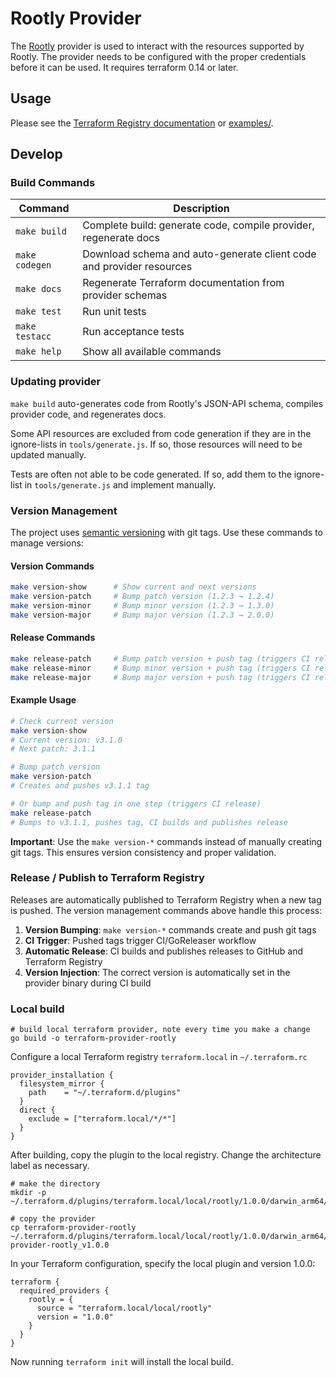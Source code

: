 # Rootly Provider

The [Rootly](https://rootly.com/) provider is used to interact with the resources supported by Rootly. The provider needs to be configured with the proper credentials before it can be used. It requires terraform 0.14 or later.

## Usage

Please see the [Terraform Registry documentation](https://registry.terraform.io/providers/rootlyhq/rootly/latest/docs) or [examples/](examples).

## Develop

### Build Commands

| Command | Description |
|---------|-------------|
| `make build` | Complete build: generate code, compile provider, regenerate docs |
| `make codegen` | Download schema and auto-generate client code and provider resources |
| `make docs` | Regenerate Terraform documentation from provider schemas |
| `make test` | Run unit tests |
| `make testacc` | Run acceptance tests |
| `make help` | Show all available commands |

### Updating provider

`make build` auto-generates code from Rootly's JSON-API schema, compiles provider code, and regenerates docs.

Some API resources are excluded from code generation if they are in the ignore-lists in `tools/generate.js`. If so, those resources will need to be updated manually.

Tests are often not able to be code generated. If so, add them to the ignore-list in `tools/generate.js` and implement manually.

### Version Management

The project uses [semantic versioning](https://semver.org) with git tags. Use these commands to manage versions:

#### Version Commands
```bash
make version-show      # Show current and next versions
make version-patch     # Bump patch version (1.2.3 → 1.2.4)
make version-minor     # Bump minor version (1.2.3 → 1.3.0)  
make version-major     # Bump major version (1.2.3 → 2.0.0)
```

#### Release Commands
```bash
make release-patch     # Bump patch version + push tag (triggers CI release)
make release-minor     # Bump minor version + push tag (triggers CI release)
make release-major     # Bump major version + push tag (triggers CI release)
```

#### Example Usage
```bash
# Check current version
make version-show
# Current version: v3.1.0
# Next patch: 3.1.1

# Bump patch version
make version-patch
# Creates and pushes v3.1.1 tag

# Or bump and push tag in one step (triggers CI release)
make release-patch
# Bumps to v3.1.1, pushes tag, CI builds and publishes release
```

**Important**: Use the `make version-*` commands instead of manually creating git tags. This ensures version consistency and proper validation.

### Release / Publish to Terraform Registry

Releases are automatically published to Terraform Registry when a new tag is pushed. The version management commands above handle this process:

1. **Version Bumping**: `make version-*` commands create and push git tags
2. **CI Trigger**: Pushed tags trigger CI/GoReleaser workflow 
3. **Automatic Release**: CI builds and publishes releases to GitHub and Terraform Registry
4. **Version Injection**: The correct version is automatically set in the provider binary during CI build

### Local build

```
# build local terraform provider, note every time you make a change
go build -o terraform-provider-rootly

```

Configure a local Terraform registry `terraform.local` in `~/.terraform.rc`

```
provider_installation {
  filesystem_mirror {
    path    = "~/.terraform.d/plugins"
  }
  direct {
    exclude = ["terraform.local/*/*"]
  }
}
```

After building, copy the plugin to the local registry. Change the architecture label as necessary.

```
# make the directory
mkdir -p ~/.terraform.d/plugins/terraform.local/local/rootly/1.0.0/darwin_arm64/

# copy the provider
cp terraform-provider-rootly ~/.terraform.d/plugins/terraform.local/local/rootly/1.0.0/darwin_arm64/terraform-provider-rootly_v1.0.0
```

In your Terraform configuration, specify the local plugin and version 1.0.0:

```
terraform {
  required_providers {
    rootly = {
      source = "terraform.local/local/rootly"
      version = "1.0.0"
    }
  }
}
```

Now running `terraform init` will install the local build.
